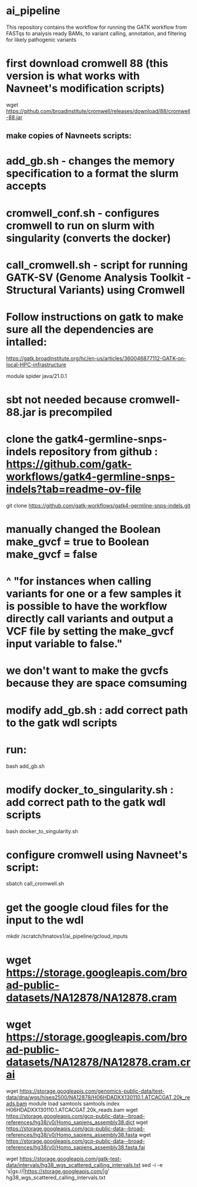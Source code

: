 # ai_pipeline
This repository contains the workflow for running the GATK workflow from FASTqs to analysis ready BAMs, to variant calling, annotation, and filtering for likely pathogenic variants 

# first download cromwell 88 (this version is what works with Navneet's modification scripts)
wget https://github.com/broadinstitute/cromwell/releases/download/88/cromwell-88.jar

## make copies of Navneets scripts:
# add_gb.sh - changes the memory specification to a format the slurm accepts
# cromwell_conf.sh - configures cromwell to run on slurm with singularity (converts the docker)
# call_cromwell.sh - script for running GATK-SV (Genome Analysis Toolkit - Structural Variants) using Cromwell 


# Follow instructions on gatk to make sure all the dependencies are intalled:
https://gatk.broadinstitute.org/hc/en-us/articles/360046877112-GATK-on-local-HPC-infrastructure

module spider java/21.0.1
# sbt not needed because cromwell-88.jar is precompiled


# clone the gatk4-germline-snps-indels repository from github : https://github.com/gatk-workflows/gatk4-germline-snps-indels?tab=readme-ov-file

git clone https://github.com/gatk-workflows/gatk4-germline-snps-indels.git
# manually changed the  Boolean make_gvcf = true to  Boolean make_gvcf = false
# ^ "for instances when calling variants for one or a few samples it is possible to have the workflow directly call variants and output a VCF file by setting the make_gvcf input variable to false."
# we don't want to make the gvcfs because they are space comsuming

# modify add_gb.sh : add correct path to the gatk wdl scripts
# run:
bash add_gb.sh
# modify docker_to_singularity.sh  : add correct path to the gatk wdl scripts
bash docker_to_singularity.sh
# configure cromwell using Navneet's script:
sbatch call_cromwell.sh

# get the google cloud files for the input to the wdl
mkdir /scratch/hnatovs1/ai_pipeline/gcloud_inputs

# wget https://storage.googleapis.com/broad-public-datasets/NA12878/NA12878.cram
# wget https://storage.googleapis.com/broad-public-datasets/NA12878/NA12878.cram.crai
wget https://storage.googleapis.com/genomics-public-data/test-data/dna/wgs/hiseq2500/NA12878/H06HDADXX130110.1.ATCACGAT.20k_reads.bam
module load samtools
samtools index H06HDADXX130110.1.ATCACGAT.20k_reads.bam
wget https://storage.googleapis.com/gcp-public-data--broad-references/hg38/v0/Homo_sapiens_assembly38.dict
wget https://storage.googleapis.com/gcp-public-data--broad-references/hg38/v0/Homo_sapiens_assembly38.fasta
wget https://storage.googleapis.com/gcp-public-data--broad-references/hg38/v0/Homo_sapiens_assembly38.fasta.fai

wget https://storage.googleapis.com/gatk-test-data/intervals/hg38_wgs_scattered_calling_intervals.txt
sed -i -e 's|gs://|https://storage.googleapis.com/|g' hg38_wgs_scattered_calling_intervals.txt
